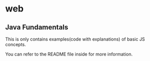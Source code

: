# web

## Java Fundamentals

This is only contains examples(code with explanations) of basic JS concepts.

You can refer to the README file inside for more information.
